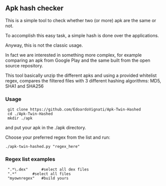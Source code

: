 ## Apk hash checker

This is a simple tool to check whether two (or more) apk are the same or not.

To accomplish this easy task, a simple hash is done over the applications.

Anyway, this is not the classic usage. 

In fact we are interested in something more complex, for example comparing an apk from Google Play and the same built from the open source repository.

This tool basically unzip the different apks and using a provided whitelist regex, compares the filtered files with 3 different hashing algorithms: MD5, SHA1 and SHA256

### Usage

     git clone https://github.com/EdoardoVignati/Apk-Twin-Hashed
     cd ./Apk-Twin-Hashed
     mkdir ./apk

and put your apk in the ./apk directory.

Choose your preferred regex from the list and run: 
 
`./apk-twin-hashed.py "regex_here"`

### Regex list examples

     ".*\.dex"		#select all dex files 
     ".*"		#select all files
     "myownregex"	#build yours

